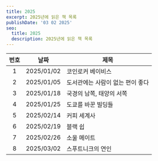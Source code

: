 ```yaml
---
title: 2025
excerpt: 2025년에 읽은 책 목록
publishDate: '03 02 2025'
seo:
  title: 2025
  description: 2025년에 읽은 책 목록
---
```


| 번호 |    날짜    | 제목                             |
| :--: | :--------: | -------------------------------- |
|  1   | 2025/01/02 | 코인로커 베이비스                |
|  2   | 2025/01/05 | 도서관에는 사람이 없는 편이 좋다 |
|  3   | 2025/01/18 | 국경의 남쪽, 태양의 서쪽         |
|  4   | 2025/01/25 | 도쿄를 바꾼 빌딩들               |
|  5   | 2025/02/14 | 커피 세계사                      |
|  6   | 2025/02/19 | 블랙 쉽                          |
|  7   | 2025/02/26 | 소울 메이트                      |
|  8   | 2025/03/02 | 스푸트니크의 연인                |
